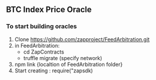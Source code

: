 ## BTC Index Price Oracle 
### To start building oracles
1. Clone https://github.com/zapproject/FeedArbitration.git
2. in FeedArbitration:
    - cd ZapContracts
    - truffle migrate (specify network) 
3. npm link {localtion of FeedArbitration folder}
4. Start creating : require("zapsdk)
 